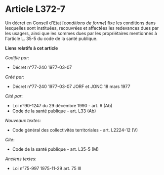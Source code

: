 # Article L372-7

Un décret en Conseil d'Etat [*conditions de forme*] fixe les conditions dans lesquelles sont instituées, recouvrées et
affectées les redevances dues par les usagers, ainsi que les sommes dues par les propriétaires mentionnés à l'article L. 35-5
du code de la santé publique.

**Liens relatifs à cet article**

_Codifié par_:

  - Décret n°77-240 1977-03-07

_Créé par_:

  - Décret n°77-240 1977-03-07 JORF et JONC 18 mars 1977

_Cité par_:

  - Loi n°90-1247 du 29 décembre 1990 - art. 6 (Ab)
  - Code de la santé publique - art. L33 (Ab)

_Nouveaux textes_:

  - Code général des collectivités territoriales - art. L2224-12 (V)

_Cite_:

  - Code de la santé publique - art. L35-5 (M)

_Anciens textes_:

  - Loi n°75-997 1975-11-29 art. 75 III
